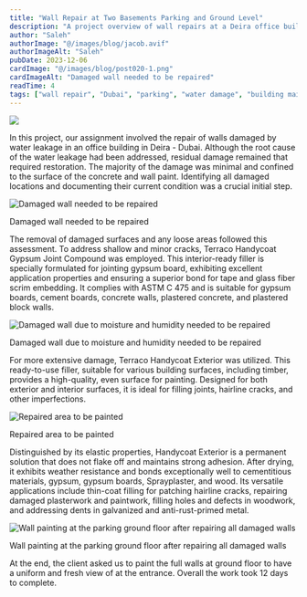 ```yaml
---
title: "Wall Repair at Two Basements Parking and Ground Level"
description: "A project overview of wall repairs at a Deira office building, addressing water damage, crack filling, and painting for lasting results."
author: "Saleh"
authorImage: "@/images/blog/jacob.avif"
authorImageAlt: "Saleh"
pubDate: 2023-12-06
cardImage: "@/images/blog/post020-1.png"
cardImageAlt: "Damaged wall needed to be repaired"
readTime: 4
tags: ["wall repair", "Dubai", "parking", "water damage", "building maintenance"]
---
```


![](@/images/blog/post020-1.png)

In this project, our assignment involved the repair of walls damaged by water leakage in an office building in Deira - Dubai. Although the root cause of the water leakage had been addressed, residual damage remained that required restoration. The majority of the damage was minimal and confined to the surface of the concrete and wall paint. Identifying all damaged locations and documenting their current condition was a crucial initial step.

![Damaged wall needed to be repaired](https://img1.wsimg.com/isteam/ip/c49a412a-7d5c-4c86-b371-17b58bdd84ac/20230821_113220.jpg/:/cr=t:0%25,l:0%25,w:100%25,h:100%25/rs=w:1280 "Damaged wall needed to be repaired")

Damaged wall needed to be repaired

The removal of damaged surfaces and any loose areas followed this assessment. To address shallow and minor cracks, Terraco Handycoat Gypsum Joint Compound was employed. This interior-ready filler is specially formulated for jointing gypsum board, exhibiting excellent application properties and ensuring a superior bond for tape and glass fiber scrim embedding. It complies with ASTM C 475 and is suitable for gypsum boards, cement boards, concrete walls, plastered concrete, and plastered block walls.

  

![Damaged wall due to moisture and humidity needed to be repaired](https://img1.wsimg.com/isteam/ip/c49a412a-7d5c-4c86-b371-17b58bdd84ac/20230821_113142.jpg/:/cr=t:0%25,l:0%25,w:100%25,h:100%25/rs=w:1280 "Damaged wall due to moisture and humidity needed to be repaired")

Damaged wall due to moisture and humidity needed to be repaired

For more extensive damage, Terraco Handycoat Exterior was utilized. This ready-to-use filler, suitable for various building surfaces, including timber, provides a high-quality, even surface for painting. Designed for both exterior and interior surfaces, it is ideal for filling joints, hairline cracks, and other imperfections.

  

![Repaired area to be painted](https://img1.wsimg.com/isteam/ip/c49a412a-7d5c-4c86-b371-17b58bdd84ac/20231005_094640-64c6655.jpg/:/cr=t:0%25,l:0%25,w:100%25,h:100%25/rs=w:1280 "Repaired area to be painted")

Repaired area to be painted

Distinguished by its elastic properties, Handycoat Exterior is a permanent solution that does not flake off and maintains strong adhesion. After drying, it exhibits weather resistance and bonds exceptionally well to cementitious materials, gypsum, gypsum boards, Sprayplaster, and wood. Its versatile applications include thin-coat filling for patching hairline cracks, repairing damaged plasterwork and paintwork, filling holes and defects in woodwork, and addressing dents in galvanized and anti-rust-primed metal.

![Wall painting at the parking ground floor after repairing all damaged walls](https://img1.wsimg.com/isteam/ip/c49a412a-7d5c-4c86-b371-17b58bdd84ac/IMG-20231015-WA0063.jpg/:/cr=t:0%25,l:0%25,w:100%25,h:100%25/rs=w:1280 "Wall painting at the parking ground floor after repairing all damaged walls")

Wall painting at the parking ground floor after repairing all damaged walls

At the end, the client asked us to paint the full walls at ground floor to have a uniform and fresh view of at the entrance. Overall the work took 12 days to complete.